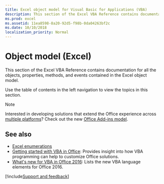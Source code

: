 ```yaml
---
title: Excel object model for Visual Basic for Applications (VBA)
description: This section of the Excel VBA Reference contains documentation for all the objects, properties, methods, and events contained in the Excel object model.
ms.prod: excel
ms.assetid: 11ea8598-8a20-92d5-f98b-0da04263bf2c
ms.date: 10/10/2018
localization_priority: Normal
---
```



# Object model (Excel) 

This section of the Excel VBA Reference contains documentation for all the objects, properties, methods, and events contained in the Excel object model.

Use the table of contents in the left navigation to view the topics in this section.

> [!NOTE] 
> Interested in developing solutions that extend the Office experience across [multiple platforms](https://docs.microsoft.com/office/dev/add-ins/overview/office-add-in-availability)? Check out the new [Office Add-ins model](https://docs.microsoft.com/office/dev/add-ins/overview/office-add-ins).

## See also

- [Excel enumerations](../../../api/excel(enumerations).md)
- [Getting started with VBA in Office](../../../Library-Reference/Concepts/getting-started-with-vba-in-office.md): Provides insight into how VBA programming can help to customize Office solutions.
- [What's new for VBA in Office 2016](../../../Library-Reference/Concepts/what-s-new-for-vba-in-office-2016.md): Lists the new VBA language elements for Office 2016.

[!include[Support and feedback](~/includes/feedback-boilerplate.md)]
